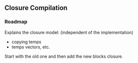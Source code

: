 ## Closure Compilation### RoadmapExplains the closure model: \(independent of the implementation\)- copying temps- temps vectors, etc.Start with the old one and then add the new blocks closure.